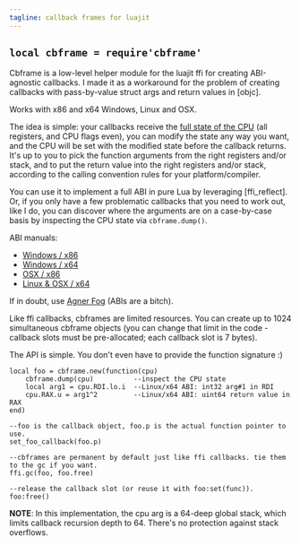```yaml
---
tagline: callback frames for luajit
---
```


## `local cbframe = require'cbframe'`

Cbframe is a low-level helper module for the luajit ffi for creating ABI-agnostic callbacks.
I made it as a workaround for the problem of creating callbacks with pass-by-value struct
args and return values in [objc].

Works with x86 and x64 Windows, Linux and OSX.

The idea is simple: your callbacks receive the [full state of the CPU] (all registers, and CPU flags even),
you can modify the state any way you want, and the CPU will be set with the modified state before the
callback returns. It's up to you to pick the function arguments from the right registers and/or stack,
and to put the return value into the right registers and/or stack, according to the calling convention
rules for your platform/compiler.

[full state of the CPU]: https://github.com/luapower/cbframe/blob/master/cbframe_x86_h.lua

You can use it to implement a full ABI in pure Lua by leveraging [ffi_reflect].
Or, if you only have a few problematic callbacks that you need to work out, like I do, you can
discover where the arguments are on a case-by-case basis by inspecting the CPU state via
`cbframe.dump()`.

ABI manuals:

  * [Windows / x86](http://msdn.microsoft.com/en-us/library/k2b2ssfy.aspx)
  * [Windows / x64](http://msdn.microsoft.com/en-us/library/7kcdt6fy.aspx)
  * [OSX / x86](https://developer.apple.com/library/mac/documentation/DeveloperTools/Conceptual/LowLevelABI/130-IA-32_Function_Calling_Conventions/IA32.html)
  * [Linux & OSX / x64](http://www.x86-64.org/documentation/abi.pdf)

If in doubt, use [Agner Fog](http://www.agner.org/optimize/calling_conventions.pdf) (ABIs are a bitch).

Like ffi callbacks, cbframes are limited resources. You can create up to 1024
simultaneous cbframe objects (you can change that limit in the code - callback slots must be pre-allocated;
each callback slot is 7 bytes).

The API is simple. You don't even have to provide the function signature :)

~~~{.lua}
local foo = cbframe.new(function(cpu)
	cbframe.dump(cpu)          --inspect the CPU state
	local arg1 = cpu.RDI.lo.i  --Linux/x64 ABI: int32 arg#1 in RDI
	cpu.RAX.u = arg1^2         --Linux/x64 ABI: uint64 return value in RAX
end)

--foo is the callback object, foo.p is the actual function pointer to use.
set_foo_callback(foo.p)

--cbframes are permanent by default just like ffi callbacks. tie them to the gc if you want.
ffi.gc(foo, foo.free)

--release the callback slot (or reuse it with foo:set(func)).
foo:free()
~~~

**NOTE**: In this implementation, the cpu arg is a 64-deep global stack,
which limits callback recursion depth to 64. There's no protection against
stack overflows.

